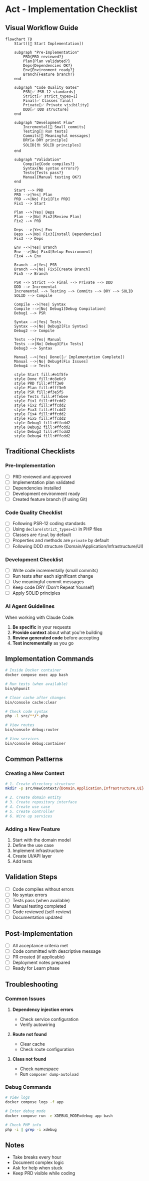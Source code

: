 # Act - Implementation Checklist

## Visual Workflow Guide

```mermaid
flowchart TD
    Start([🚀 Start Implementation])
    
    subgraph "Pre-Implementation"
        PRD{PRD reviewed?}
        Plan{Plan validated?}
        Deps{Dependencies OK?}
        Env{Environment ready?}
        Branch{Feature branch?}
    end
    
    subgraph "Code Quality Gates"
        PSR[✅ PSR-12 standards]
        Strict[✅ strict_types=1]
        Final[✅ Classes final]
        Private[✅ Private visibility]
        DDD[✅ DDD structure]
    end
    
    subgraph "Development Flow"
        Incremental[📝 Small commits]
        Testing[🧪 Run tests]
        Commits[💬 Meaningful messages]
        DRY[♻️ DRY principle]
        SOLID[🏗️ SOLID principles]
    end
    
    subgraph "Validation"
        Compile{Code compiles?}
        Syntax{No syntax errors?}
        Tests{Tests pass?}
        Manual{Manual testing OK?}
    end
    
    Start --> PRD
    PRD -->|Yes| Plan
    PRD -->|No| Fix1[Fix PRD]
    Fix1 --> Start
    
    Plan -->|Yes| Deps
    Plan -->|No| Fix2[Review Plan]
    Fix2 --> PRD
    
    Deps -->|Yes| Env
    Deps -->|No| Fix3[Install Dependencies]
    Fix3 --> Deps
    
    Env -->|Yes| Branch
    Env -->|No| Fix4[Setup Environment]
    Fix4 --> Env
    
    Branch -->|Yes| PSR
    Branch -->|No| Fix5[Create Branch]
    Fix5 --> Branch
    
    PSR --> Strict --> Final --> Private --> DDD
    DDD --> Incremental
    Incremental --> Testing --> Commits --> DRY --> SOLID
    SOLID --> Compile
    
    Compile -->|Yes| Syntax
    Compile -->|No| Debug1[Debug Compilation]
    Debug1 --> PSR
    
    Syntax -->|Yes| Tests
    Syntax -->|No| Debug2[Fix Syntax]
    Debug2 --> Compile
    
    Tests -->|Yes| Manual
    Tests -->|No| Debug3[Fix Tests]
    Debug3 --> Syntax
    
    Manual -->|Yes| Done([✅ Implementation Complete])
    Manual -->|No| Debug4[Fix Issues]
    Debug4 --> Tests
    
    style Start fill:#e1f5fe
    style Done fill:#c8e6c9
    style PRD fill:#fff3e0
    style Plan fill:#fff3e0
    style PSR fill:#f3e5f5
    style Tests fill:#ffebee
    style Fix1 fill:#ffcdd2
    style Fix2 fill:#ffcdd2
    style Fix3 fill:#ffcdd2
    style Fix4 fill:#ffcdd2
    style Fix5 fill:#ffcdd2
    style Debug1 fill:#ffcdd2
    style Debug2 fill:#ffcdd2
    style Debug3 fill:#ffcdd2
    style Debug4 fill:#ffcdd2
```

## Traditional Checklists

### Pre-Implementation
- [ ] PRD reviewed and approved
- [ ] Implementation plan validated
- [ ] Dependencies installed
- [ ] Development environment ready
- [ ] Created feature branch (if using Git)

### Code Quality Checklist
- [ ] Following PSR-12 coding standards
- [ ] Using `declare(strict_types=1)` in PHP files
- [ ] Classes are `final` by default
- [ ] Properties and methods are `private` by default
- [ ] Following DDD structure (Domain/Application/Infrastructure/UI)

### Development Checklist
- [ ] Write code incrementally (small commits)
- [ ] Run tests after each significant change
- [ ] Use meaningful commit messages
- [ ] Keep code DRY (Don't Repeat Yourself)
- [ ] Apply SOLID principles

### AI Agent Guidelines
When working with Claude Code:
1. **Be specific** in your requests
2. **Provide context** about what you're building
3. **Review generated code** before accepting
4. **Test incrementally** as you go

## Implementation Commands

```bash
# Inside Docker container
docker compose exec app bash

# Run tests (when available)
bin/phpunit

# Clear cache after changes
bin/console cache:clear

# Check code syntax
php -l src/**/*.php

# View routes
bin/console debug:router

# View services
bin/console debug:container
```

## Common Patterns

### Creating a New Context
```bash
# 1. Create directory structure
mkdir -p src/NewContext/{Domain,Application,Infrastructure,UI}

# 2. Create domain entity
# 3. Create repository interface
# 4. Create use case
# 5. Create controller
# 6. Wire up services
```

### Adding a New Feature
1. Start with the domain model
2. Define the use case
3. Implement infrastructure
4. Create UI/API layer
5. Add tests

## Validation Steps
- [ ] Code compiles without errors
- [ ] No syntax errors
- [ ] Tests pass (when available)
- [ ] Manual testing completed
- [ ] Code reviewed (self-review)
- [ ] Documentation updated

## Post-Implementation
- [ ] All acceptance criteria met
- [ ] Code committed with descriptive message
- [ ] PR created (if applicable)
- [ ] Deployment notes prepared
- [ ] Ready for Learn phase

## Troubleshooting

### Common Issues
1. **Dependency injection errors**
   - Check service configuration
   - Verify autowiring

2. **Route not found**
   - Clear cache
   - Check route configuration

3. **Class not found**
   - Check namespace
   - Run `composer dump-autoload`

### Debug Commands
```bash
# View logs
docker compose logs -f app

# Enter debug mode
docker compose run -e XDEBUG_MODE=debug app bash

# Check PHP info
php -i | grep -i xdebug
```

## Notes
- Take breaks every hour
- Document complex logic
- Ask for help when stuck
- Keep PRD visible while coding